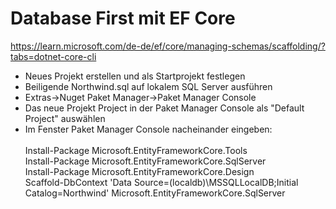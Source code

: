 ﻿# Database First mit EF Core

https://learn.microsoft.com/de-de/ef/core/managing-schemas/scaffolding/?tabs=dotnet-core-cli

- Neues Projekt erstellen und als Startprojekt festlegen
- Beiligende Northwind.sql auf lokalem SQL Server ausführen
- Extras->Nuget Paket Manager->Paket Manager Console
- Das neue Projekt  Project in der Paket Manager Console als "Default Project" auswählen
- Im Fenster Paket Manager Console nacheinander eingeben:<br><br>
Install-Package Microsoft.EntityFrameworkCore.Tools<br>
Install-Package Microsoft.EntityFrameworkCore.SqlServer<br>
Install-Package Microsoft.EntityFrameworkCore.Design<br>
Scaffold-DbContext 'Data Source=(localdb)\MSSQLLocalDB;Initial Catalog=Northwind' Microsoft.EntityFrameworkCore.SqlServer<p>

